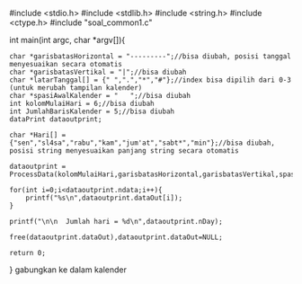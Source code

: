 #include <stdio.h>
#include <stdlib.h>
#include <string.h>
#include <ctype.h>
#include "soal_common1.c"

int main(int argc, char *argv[]){
	
	char *garisbatasHorizontal = "---------";//bisa diubah, posisi tanggal menyesuaikan secara otomatis
	char *garisbatasVertikal = "|";//bisa diubah
	char *latarTanggal[] = {" ",".","*","#"};//index bisa dipilih dari 0-3 (untuk merubah tampilan kalender)
	char *spasiAwalKalender = "   ";//bisa diubah
	int kolomMulaiHari = 6;//bisa diubah
	int JumlahBarisKalender = 5;//bisa diubah
	dataPrint dataoutprint;
	
	char *Hari[] = {"sen","sl4sa","rabu","kam","jum'at","sabt*","min"};//bisa diubah, posisi string menyesuaikan panjang string secara otomatis
	
	dataoutprint = ProcessData(kolomMulaiHari,garisbatasHorizontal,garisbatasVertikal,spasiAwalKalender,latarTanggal[0],Hari,JumlahBarisKalender);
	
	for(int i=0;i<dataoutprint.ndata;i++){
		printf("%s\n",dataoutprint.dataOut[i]);
	}
	
	printf("\n\n  Jumlah hari = %d\n",dataoutprint.nDay);
	
	free(dataoutprint.dataOut),dataoutprint.dataOut=NULL;
	
	return 0;
} gabungkan ke dalam kalender
